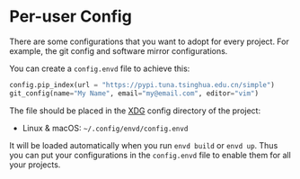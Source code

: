 # Per-user Config

There are some configurations that you want to adopt for every project. For example, the git config and software mirror configurations.

You can create a `config.envd` file to achieve this:

<custom-title title="config.envd">

```python
config.pip_index(url = "https://pypi.tuna.tsinghua.edu.cn/simple")
git_config(name="My Name", email="my@email.com", editor="vim")
```

</custom-title>

The file should be placed in the  [XDG](https://specifications.freedesktop.org/basedir-spec/basedir-spec-latest.html) config directory of the project:

- Linux & macOS: `~/.config/envd/config.envd`

It will be loaded automatically when you run `envd build` or `envd up`. Thus you can put your configurations in the `config.envd` file to enable them for all your projects.
